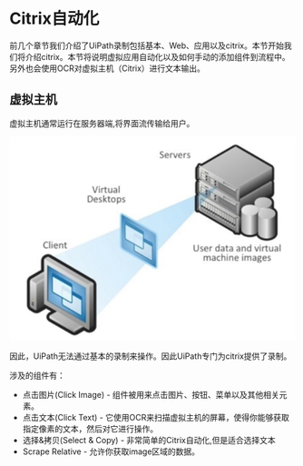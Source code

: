# Citrix自动化

前几个章节我们介绍了UiPath录制包括基本、Web、应用以及citrix。本节开始我们将介绍citrix。本节将说明虚拟应用自动化以及如何手动的添加组件到流程中。另外也会使用OCR对虚拟主机（Citrix）进行文本输出。

## 虚拟主机

虚拟主机通常运行在服务器端,将界面流传输给用户。

![](/assets2.8/import1.png)

因此，UiPath无法通过基本的录制来操作。因此UiPath专门为citrix提供了录制。

涉及的组件有：

* 点击图片\(Click Image\) - 组件被用来点击图片、按钮、菜单以及其他相关元素。
* 点击文本\(Click Text\) - 它使用OCR来扫描虚拟主机的屏幕，使得你能够获取指定像素的文本，然后对它进行操作。
* 选择&拷贝\(Select & Copy\) - 非常简单的Citrix自动化,但是适合选择文本
* Scrape Relative - 允许你获取image区域的数据。



